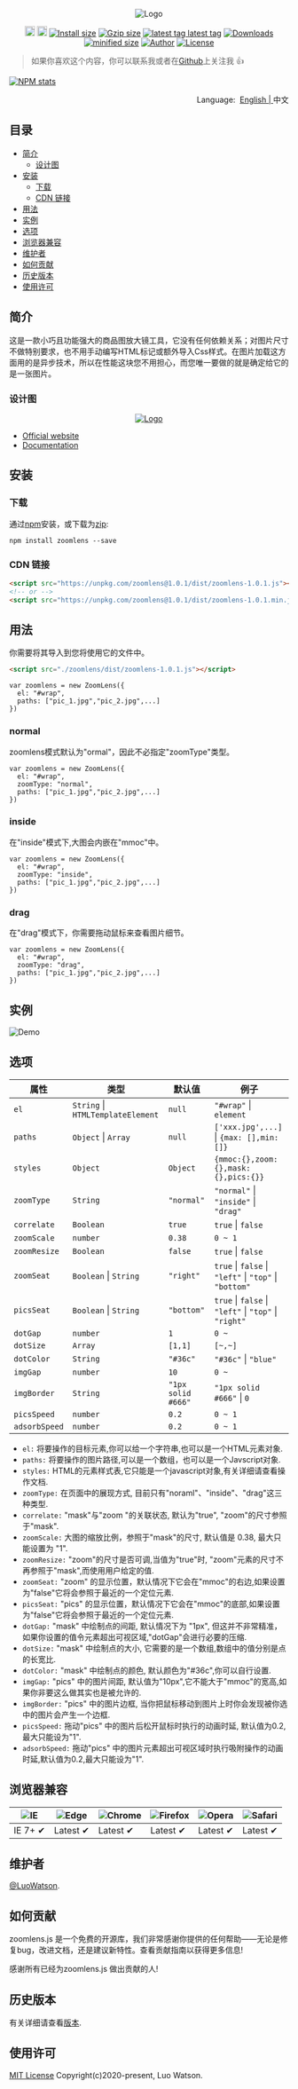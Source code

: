 <p align="center">
 <img src="https://unpkg.com/zoomlens@1.0.1/source/imgs/logo.png" alt="Logo"></a>
</p>
<p align="center">
  <a href="https://badge.fury.io/js/zoomlens"><img src="https://badgen.net/npm/v/zoomlens" alt="npm version" height="18"></a>
  <a href="https://badge.fury.io/js/zoomlens"><img src="https://badgen.net/github/release/luowatson/zoomlens.js" alt="github version" height="18"></a>
  <a href="https://www.npmjs.com/package/zoomlens"><img src="https://badgen.net/packagephobia/install/zoomlens" alt="Install size"></a>	 
  <a href="https://www.npmjs.com/package/zoomlens"><img src="https://img.shields.io/badge/gzip size: Css-none-critical" alt="Gzip size"></a>
  <a href="https://www.npmjs.com/package/zoomlens"><img src="https://badgen.net/github/tag/luowatson/zoomlens.js" alt="latest tag
latest tag"></a>
  <a href="https://www.npmjs.com/package/zoomlens"><img src="https://badgen.net/npm/dm/zoomlens" alt="Downloads"></a>
 <br/>
  <a href="https://www.npmjs.com/package/zoomlens"><img src="https://badgen.net/bundlephobia/min/zoomlens" alt="minified size"></a>
  <a href="https://www.npmjs.com/package/zoomlens"><img src="https://img.shields.io/badge/author-Luo Watson-yellowgreen" alt="Author"></a>
  <a href="https://www.npmjs.com/package/zoomlens"><img src="https://badgen.net/github/license/luowatson/zoomlens.js" alt="License"></a>
</p>

> 如果你喜欢这个内容，你可以联系我或者在[Github](https://github.com/LuoWatson)上关注我 :+1:

[![NPM stats](https://nodei.co/npm/zoomlens.svg?downloadRank=true&downloads=true)](https://www.npmjs.org/package/zoomlens) 

<p align="right">
	Language:  &nbsp;<a href="https://github.com/LuoWatson/zoomlens.js/blob/master/README.md">English | </a>中文
</p>

## 目录

- [简介](#简介)
	- [设计图](#设计图)
- [安装](#安装)
	- [下载](#下载)
	- [CDN 链接](#cdn-链接)
- [用法](#用法)
- [实例](#实例)
- [选项](#选项)
- [浏览器兼容](#浏览器兼容)
- [维护者](#维护者)
- [如何贡献](#如何贡献)
- [历史版本](#历史版本)
- [使用许可](#使用许可)

## 简介
这是一款小巧且功能强大的商品图放大镜工具，它没有任何依赖关系；对图片尺寸不做特别要求，也不用手动编写HTML标记或额外导入Css样式。在图片加载这方面用的是异步技术，所以在性能这块您不用担心，而您唯一要做的就是确定给它的是一张图片。


### 设计图
<p align="center">
  <a href="https://www.npmjs.com/package/zoomlens"><img src="https://unpkg.com/zoomlens@1.0.1/source/imgs/design_layout.png" alt="Logo"></a>
</p>

* [Official website](https://luowatson.github.io/zoomlens.js/)
* [Documentation](https://luowatson.github.io/zoomlens.js/)

## 安装
### 下载
通过[npm](https://www.npmjs.com/)安装，或下载为[zip](https://github.com/LuoWatson/zoomlens.js/archive/master.zip):

```
npm install zoomlens --save
```
### CDN 链接
``` html
<script src="https://unpkg.com/zoomlens@1.0.1/dist/zoomlens-1.0.1.js"></script>
<!-- or -->
<script src="https://unpkg.com/zoomlens@1.0.1/dist/zoomlens-1.0.1.min.js"></script>
```
## 用法
你需要将其导入到您将使用它的文件中。
```html
<script src="./zoomlens/dist/zoomlens-1.0.1.js"></script>
```

```Js
var zoomlens = new ZoomLens({
  el: "#wrap",
  paths: ["pic_1.jpg","pic_2.jpg",...]
})

```

### normal
zoomlens模式默认为"ormal"，因此不必指定"zoomType"类型。
```Js
var zoomlens = new ZoomLens({
  el: "#wrap",
  zoomType: "normal",
  paths: ["pic_1.jpg","pic_2.jpg",...]
})
```
### inside
在"inside"模式下,大图会内嵌在"mmoc"中。
```Js
var zoomlens = new ZoomLens({
  el: "#wrap",
  zoomType: "inside",
  paths: ["pic_1.jpg","pic_2.jpg",...]
})
```

### drag
在"drag"模式下，你需要拖动鼠标来查看图片细节。
```Js
var zoomlens = new ZoomLens({
  el: "#wrap",
  zoomType: "drag",
  paths: ["pic_1.jpg","pic_2.jpg",...]
})
```

## 实例
<p align="left">
 <img src="https://unpkg.com/zoomlens@1.0.1/source/imgs/demo.gif" alt="Demo">
</p>

## 选项

| 属性       | 类型                               | 默认值            | 例子                                                             |
| -------------- | ---------------------------------- | ------------------ | ------------------------------------------------------------------- |
| `el`           | `String`  \| `HTMLTemplateElement` | `null`             | `"#wrap"` \| `element`                                              |
| `paths`        | `Object`  \| `Array`               | `null`             | `['xxx.jpg',...]` \| `{max: [],min: []}`                            |
| `styles`       | `Object`                           | `Object`           | `{mmoc:{},zoom:{},mask:{},pics:{}}`                                 |
| `zoomType`     | `String`                           | `"normal"`         | `"normal"` \| `"inside"` \| `"drag"`                                |
| `correlate`    | `Boolean`                          | `true`             | `true` \| `false`                                                   |
| `zoomScale`    | `number`                           | `0.38`             | `0 ~ 1`                                                             |
| `zoomResize`   | `Boolean`                          | `false`            | `true` \| `false`                                                   |
| `zoomSeat`     | `Boolean` \| `String`              | `"right"`          | `true` \| `false` \| `"left"` \| `"top"` \| `"bottom"`              |
| `picsSeat`     | `Boolean` \| `String`              | `"bottom"`         | `true` \| `false` \| `"left"` \| `"top"` \| `"right"`               |
| `dotGap`       | `number`                           | `1`                | `0 ~ `                                                              |
| `dotSize`      | `Array`                            | `[1,1]`            | `[~,~]`                                                             |
| `dotColor`     | `String`                           | `"#36c"`           | `"#36c"` \| `"blue"`                                                |
| `imgGap`       | `number`                           | `10`               | `0 ~`                                                               |
| `imgBorder`    | `String`                           | `"1px solid #666"` | `"1px solid #666"` \| `0`                                           |
| `picsSpeed`    | `number`                           | `0.2`              | `0 ~ 1`                                                             |
| `adsorbSpeed`  | `number`                           | `0.2`              | `0 ~ 1`                                                             |


* `el:` 将要操作的目标元素,你可以给一个字符串,也可以是一个HTML元素对象.
* `paths:` 将要操作的图片路径,可以是一个数组，也可以是一个Javscript对象.
* `styles:` HTML的元素样式表,它只能是一个javascript对象,有关详细请查看操作文档.
* `zoomType:` 在页面中的展现方式, 目前只有"noraml"、"inside"、"drag"这三种类型.
* `correlate:` "mask"与"zoom "的关联状态, 默认为"true", "zoom"的尺寸参照于"mask".
* `zoomScale:` 大图的缩放比例，参照于"mask"的尺寸, 默认值是 0.38, 最大只能设置为 "1".
* `zoomResize:` "zoom"的尺寸是否可调,当值为"true"时, "zoom"元素的尺寸不再参照于"mask",而使用用户给定的值.
* `zoomSeat:` "zoom" 的显示位置，默认情况下它会在"mmoc"的右边,如果设置为"false"它将会参照于最近的一个定位元素.
* `picsSeat:` "pics" 的显示位置，默认情况下它会在"mmoc"的底部,如果设置为"false"它将会参照于最近的一个定位元素.
* `dotGap:` "mask" 中绘制点的间距, 默认情况下为 "1px", 但这并不非常精准，如果你设置的值令元素超出可视区域,"dotGap"会进行必要的压缩.
* `dotSize:` "mask" 中绘制点的大小, 它需要的是一个数组,数组中的值分别是点的长宽比.
* `dotColor:` "mask" 中绘制点的颜色, 默认颜色为"#36c",你可以自行设置.
* `imgGap:` "pics" 中的图片间距, 默认值为"10px",它不能大于"mmoc"的宽高,如果你非要这么做其实也是被允许的.
* `imgBorder:` "pics" 中的图片边框, 当你把鼠标移动到图片上时你会发现被你选中的图片会产生一个边框.
* `picsSpeed:` 拖动"pics" 中的图片后松开鼠标时执行的动画时延, 默认值为0.2,最大只能设为"1".
* `adsorbSpeed:` 拖动"pics" 中的图片元素超出可视区域时执行吸附操作的动画时延,默认值为0.2,最大只能设为"1".


## 浏览器兼容

![IE](https://unpkg.com/zoomlens@1.0.1/source/imgs/icon/IE.png) | ![Edge](https://unpkg.com/zoomlens@1.0.1/source/imgs/icon/Edge.png) | ![Chrome](https://unpkg.com/zoomlens@1.0.1/source/imgs/icon/Chrome.png) | ![Firefox](https://unpkg.com/zoomlens@1.0.1/source/imgs/icon/Firefox.png) | ![Opera](https://unpkg.com/zoomlens@1.0.1/source/imgs/icon/Opera.png) | ![Safari](https://unpkg.com/zoomlens@1.0.1/source/imgs/icon/Safari.png)
--- | --- | --- | --- | --- | --- |
IE 7+ ✔ |  Latest ✔ | Latest ✔ | Latest ✔ | Latest ✔ | Latest ✔ |

## 维护者
[@LuoWatson](https://github.com/LuoWatson).

## 如何贡献
zoomlens.js 是一个免费的开源库，我们非常感谢你提供的任何帮助——无论是修复bug，改进文档，还是建议新特性。查看贡献指南以获得更多信息!

感谢所有已经为zoomlens.js 做出贡献的人!

## 历史版本

有关详细请查看[版本](https://github.com/LuoWatson/zoomlens.js/releases).

## 使用许可

[MIT License](https://github.com/LuoWatson/zoomlens.js/blob/master/LICENSE) Copyright(c)2020-present, Luo Watson.
